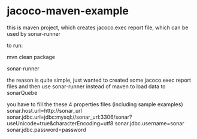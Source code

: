 jacoco-maven-example
====================

this is maven project, which creates jacoco.exec report file, which can be used by sonar-runner

to run:

mvn clean package

sonar-runner


the reason is quite simple, just wanted to created some jacoco.exec report files and then use sonar-runner instead of maven to load data to sonarQuebe


you have to fill the these 4 properties files  (including sample examples) 
sonar.host.url=http://sonar_url
sonar.jdbc.url=jdbc:mysql://sonar_url:3306/sonar?useUnicode=true&amp;characterEncoding=utf8
sonar.jdbc.username=sonar
sonar.jdbc.password=password
